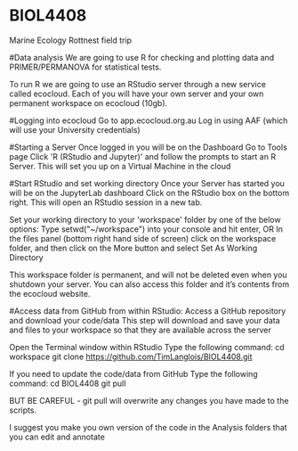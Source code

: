 # BIOL4408
Marine Ecology Rottnest field trip


#Data analysis
We are going to use R for checking and plotting data and PRIMER/PERMANOVA for statistical tests.


To run R we are going to use an RStudio server through a new service called ecocloud.
Each of you will have your own server and your own permanent workspace on ecocloud (10gb).



#Logging into ecocloud
Go to app.ecocloud.org.au
Log in using AAF (which will use your University credentials)

#Starting a Server
Once logged in you will be on the Dashboard
Go to Tools page
Click 'R (RStudio and Jupyter)' and follow the prompts to start an R Server. This will set you up on a Virtual Machine in the cloud


#Start RStudio and set working directory
Once your Server has started you will be on the JupyterLab dashboard
Click on the RStudio box on the bottom right. This will open an RStudio session in a new tab.

Set your working directory to your 'workspace' folder by one of the below options:
Type setwd("~/workspace") into your console and hit enter, 
OR
In the files panel (bottom right hand side of screen) click on the workspace folder, and then click on the More button and select Set As Working Directory

This workspace folder is permanent, and will not be deleted even when you shutdown your server. You can also access this folder and it’s contents from the ecocloud website.


#Access data from GitHub from within RStudio:
Access a GitHub repository and download your code/data
This step will download and save your data and files to your workspace so that they are available across the server

Open the Terminal window within RStudio
Type the following command:
cd workspace <RETURN>
git clone https://github.com/TimLanglois/BIOL4408.git <RETURN>

If you need to update the code/data from GitHub
Type the following command:
cd BIOL4408 <RETURN>
git pull <RETURN>

BUT BE CAREFUL - git pull will overwrite any changes you have made to the scripts.

I suggest you make you own version of the code in the Analysis folders that you can edit and annotate


